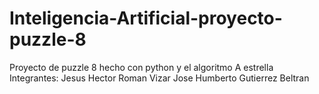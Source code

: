 # Inteligencia-Artificial-proyecto-puzzle-8
Proyecto de puzzle 8 hecho con python y el algoritmo A estrella 
Integrantes: 
Jesus Hector Roman Vizar
Jose Humberto Gutierrez Beltran
